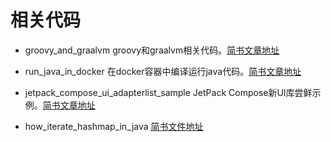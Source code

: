 相关代码
====

* groovy_and_graalvm  groovy和graalvm相关代码。[简书文章地址](https://www.jianshu.com/p/6129f5a23c18)

* run_java_in_docker 在docker容器中编译运行java代码。[简书文章地址](https://www.jianshu.com/p/9f88abed57a9)

* jetpack_compose_ui_adapterlist_sample JetPack Compose新UI库尝鲜示例。[简书文章地址](https://www.jianshu.com/p/580513b84dfe)

* how_iterate_hashmap_in_java [简书文件地址](https://www.jianshu.com/p/8c43207392bf)

